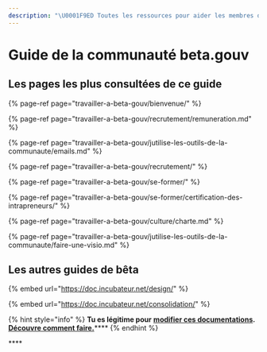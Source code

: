 ```yaml
---
description: "\U0001F9ED Toutes les ressources pour aider les membres de la communauté à s'y retrouver dans l'organisation beta.gouv.fr."
---
```


# Guide de la communauté beta.gouv

## Les pages les plus consultées de ce guide

{% page-ref page="travailler-a-beta-gouv/bienvenue/" %}

{% page-ref page="travailler-a-beta-gouv/recrutement/remuneration.md" %}

{% page-ref page="travailler-a-beta-gouv/jutilise-les-outils-de-la-communaute/emails.md" %}

{% page-ref page="travailler-a-beta-gouv/recrutement/" %}

{% page-ref page="travailler-a-beta-gouv/se-former/" %}

{% page-ref page="travailler-a-beta-gouv/se-former/certification-des-intrapreneurs/" %}

{% page-ref page="travailler-a-beta-gouv/culture/charte.md" %}

{% page-ref page="travailler-a-beta-gouv/jutilise-les-outils-de-la-communaute/faire-une-visio.md" %}

## Les autres guides de bêta

{% embed url="https://doc.incubateur.net/design/" %}

{% embed url="https://doc.incubateur.net/consolidation/" %}

{% hint style="info" %}
**Tu es légitime pour** [**modifier ces documentations**](travailler-a-beta-gouv/jutilise-les-outils-de-la-communaute/gitbook/comment-contribuer-a-cette-documentation.md)**.** [**Découvre comment faire.**](travailler-a-beta-gouv/jutilise-les-outils-de-la-communaute/gitbook/comment-contribuer-a-cette-documentation.md)\*\*\*\*
{% endhint %}

\*\*\*\*

